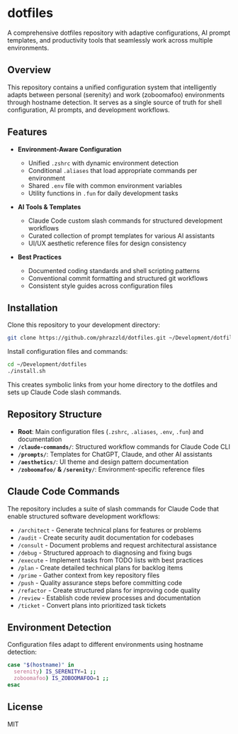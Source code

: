 # dotfiles

A comprehensive dotfiles repository with adaptive configurations, AI prompt templates, and productivity tools that seamlessly work across multiple environments.

## Overview

This repository contains a unified configuration system that intelligently adapts between personal (serenity) and work (zoboomafoo) environments through hostname detection. It serves as a single source of truth for shell configuration, AI prompts, and development workflows.

## Features

- **Environment-Aware Configuration**
  - Unified `.zshrc` with dynamic environment detection
  - Conditional `.aliases` that load appropriate commands per environment
  - Shared `.env` file with common environment variables
  - Utility functions in `.fun` for daily development tasks

- **AI Tools & Templates**
  - Claude Code custom slash commands for structured development workflows
  - Curated collection of prompt templates for various AI assistants
  - UI/UX aesthetic reference files for design consistency

- **Best Practices**
  - Documented coding standards and shell scripting patterns
  - Conventional commit formatting and structured git workflows
  - Consistent style guides across configuration files

## Installation

Clone this repository to your development directory:

```bash
git clone https://github.com/phrazzld/dotfiles.git ~/Development/dotfiles
```

Install configuration files and commands:

```bash
cd ~/Development/dotfiles
./install.sh
```

This creates symbolic links from your home directory to the dotfiles and sets up Claude Code slash commands.

## Repository Structure

- **Root**: Main configuration files (`.zshrc`, `.aliases`, `.env`, `.fun`) and documentation
- **`/claude-commands/`**: Structured workflow commands for Claude Code CLI
- **`/prompts/`**: Templates for ChatGPT, Claude, and other AI assistants
- **`/aesthetics/`**: UI theme and design pattern documentation
- **`/zoboomafoo/` & `/serenity/`**: Environment-specific reference files

## Claude Code Commands

The repository includes a suite of slash commands for Claude Code that enable structured software development workflows:

- `/architect` - Generate technical plans for features or problems
- `/audit` - Create security audit documentation for codebases
- `/consult` - Document problems and request architectural assistance
- `/debug` - Structured approach to diagnosing and fixing bugs
- `/execute` - Implement tasks from TODO lists with best practices
- `/plan` - Create detailed technical plans for backlog items
- `/prime` - Gather context from key repository files
- `/push` - Quality assurance steps before committing code
- `/refactor` - Create structured plans for improving code quality
- `/review` - Establish code review processes and documentation
- `/ticket` - Convert plans into prioritized task tickets

## Environment Detection

Configuration files adapt to different environments using hostname detection:

```bash
case "$(hostname)" in
  serenity) IS_SERENITY=1 ;;
  zoboomafoo) IS_ZOBOOMAFOO=1 ;;
esac
```

## License

MIT
